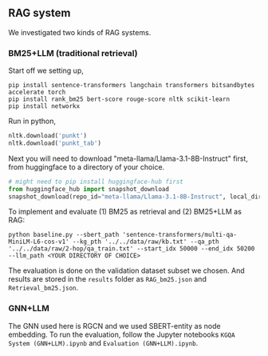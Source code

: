 ## RAG system
We investigated two kinds of RAG systems.

### BM25+LLM (traditional retrieval)
Start off we setting up,
```
pip install sentence-transformers langchain transformers bitsandbytes accelerate torch
pip install rank_bm25 bert-score rouge-score nltk scikit-learn
pip install networkx
```
Run in python,
``` python
nltk.download('punkt')
nltk.download('punkt_tab')
```
Next you will need to download "meta-llama/Llama-3.1-8B-Instruct" first, from huggingface to a directory of your choice.
``` python
# might need to pip install huggingface-hub first
from huggingface_hub import snapshot_download
snapshot_download(repo_id="meta-llama/Llama-3.1-8B-Instruct", local_dir = <YOUR DIRECTORY OF CHOICE>)
```
To implement and evaluate (1) BM25 as retrieval and (2) BM25+LLM as RAG:
```
python baseline.py --sbert_path 'sentence-transformers/multi-qa-MiniLM-L6-cos-v1' --kg_pth '../../data/raw/kb.txt' --qa_pth '../../data/raw/2-hop/qa_train.txt' --start_idx 50000 --end_idx 50200 --llm_path <YOUR DIRECTORY OF CHOICE>
```
The evaluation is done on the validation dataset subset we chosen. And results are stored in the `results` folder as `RAG_bm25.json` and `Retrieval_bm25.json`.

### GNN+LLM
The GNN used here is RGCN and we used SBERT-entity as node embedding. To run the evaluation, follow the Jupyter notebooks `KGQA System (GNN+LLM).ipynb` and `Evaluation (GNN+LLM).ipynb`.
